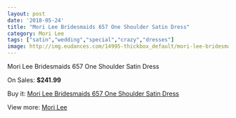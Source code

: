 ```yaml
---
layout: post
date: '2018-05-24'
title: "Mori Lee Bridesmaids 657 One Shoulder Satin Dress"
category: Mori Lee
tags: ["satin","wedding","special","crazy","dresses"]
image: http://img.eudances.com/14995-thickbox_default/mori-lee-bridesmaids-657-one-shoulder-satin-dress.jpg
---
```

Mori Lee Bridesmaids 657 One Shoulder Satin Dress

On Sales: **$241.99**
<a href="https://www.eudances.com/en/mori-lee/4458-mori-lee-bridesmaids-657-one-shoulder-satin-dress.html"><amp-img layout="responsive" width="600" height="600" src="//img.eudances.com/14995-thickbox_default/mori-lee-bridesmaids-657-one-shoulder-satin-dress.jpg" alt="Mori Lee Bridesmaids 657 One Shoulder Satin Dress 0" /></a>
<a href="https://www.eudances.com/en/mori-lee/4458-mori-lee-bridesmaids-657-one-shoulder-satin-dress.html"><amp-img layout="responsive" width="600" height="600" src="//img.eudances.com/14996-thickbox_default/mori-lee-bridesmaids-657-one-shoulder-satin-dress.jpg" alt="Mori Lee Bridesmaids 657 One Shoulder Satin Dress 1" /></a>

Buy it: [Mori Lee Bridesmaids 657 One Shoulder Satin Dress](https://www.eudances.com/en/mori-lee/4458-mori-lee-bridesmaids-657-one-shoulder-satin-dress.html "Mori Lee Bridesmaids 657 One Shoulder Satin Dress")

View more: [Mori Lee](https://www.eudances.com/en/65-mori-lee "Mori Lee")